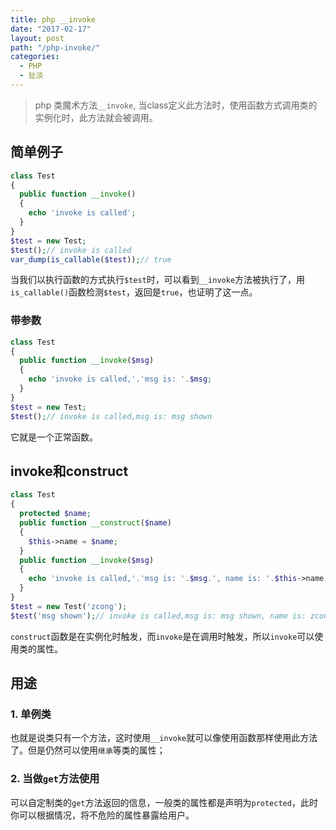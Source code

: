 ```yaml
---
title: php __invoke
date: "2017-02-17"
layout: post
path: "/php-invoke/"
categories:
  - PHP
  - 扯淡
---
```


> php 类魔术方法`__invoke`, 当class定义此方法时，使用函数方式调用类的实例化时，此方法就会被调用。

<!--more-->

## 简单例子

```php
class Test
{
  public function __invoke()
  {
    echo 'invoke is called';
  }
}
$test = new Test;
$test();// invoke is called
var_dump(is_callable($test));// true
```
当我们以执行函数的方式执行`$test`时，可以看到`__invoke`方法被执行了，用`is_callable()`函数检测`$test`，返回是`true`，也证明了这一点。

### 带参数

```php
class Test
{
  public function __invoke($msg)
  {
    echo 'invoke is called,'.'msg is: '.$msg;
  }
}
$test = new Test;
$test();// invoke is called,msg is: msg shown
```

它就是一个正常函数。

## invoke和construct

```php
class Test
{
  protected $name;
  public function __construct($name)
  {
    $this->name = $name;
  }
  public function __invoke($msg)
  {
    echo 'invoke is called,'.'msg is: '.$msg.', name is: '.$this->name;
  }
}
$test = new Test('zcong');
$test('msg shown');// invoke is called,msg is: msg shown, name is: zcong
```

`construct`函数是在实例化时触发，而`invoke`是在调用时触发，所以`invoke`可以使用类的属性。

## 用途

### 1. 单例类

也就是说类只有一个方法，这时使用`__invoke`就可以像使用函数那样使用此方法了。但是仍然可以使用`继承`等类的属性；

### 2. 当做`get`方法使用

可以自定制类的`get`方法返回的信息，一般类的属性都是声明为`protected`，此时你可以根据情况，将不危险的属性暴露给用户。

